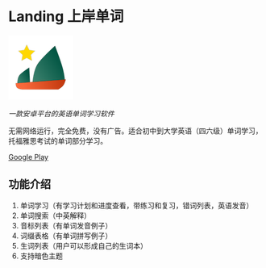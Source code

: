 # Landing 上岸单词

![Logo](landing_logo.png)

*一款安卓平台的英语单词学习软件*

无需网络运行，完全免费，没有广告。适合初中到大学英语（四六级）单词学习，托福雅思考试的单词部分学习。

[Google Play](https://play.google.com/store/apps/details?id=com.peter.landing&hl=en_US&gl=US)

## 功能介绍

1. 单词学习（有学习计划和进度查看，带练习和复习，错词列表，英语发音）
2. 单词搜索（中英解释）
3. 音标列表（有单词发音例子）
4. 词缀表格（有单词拼写例子）
5. 生词列表（用户可以形成自己的生词本）
6. 支持暗色主题